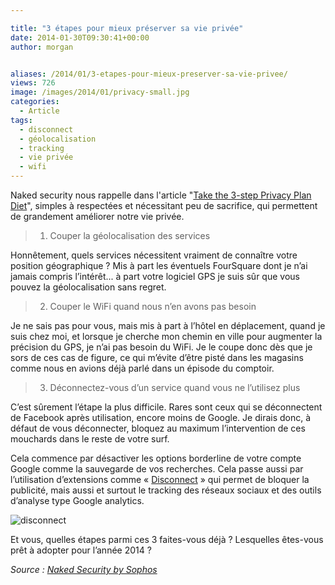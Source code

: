```yaml
---

title: "3 étapes pour mieux préserver sa vie privée"
date: 2014-01-30T09:30:41+00:00
author: morgan


aliases: /2014/01/3-etapes-pour-mieux-preserver-sa-vie-privee/
views: 726
image: /images/2014/01/privacy-small.jpg
categories:
  - Article
tags:
  - disconnect
  - géolocalisation
  - tracking
  - vie privée
  - wifi
---
```

Naked security nous rappelle dans l'article "[Take the 3-step Privacy Plan Diet](http://nakedsecurity.sophos.com/2014/01/28/take-the-3-step-privacy-plan-diet/)", simples à respectées et nécessitant peu de sacrifice, qui permettent de grandement améliorer notre vie privée.

> 1) Couper la géolocalisation des services

Honnêtement, quels services nécessitent vraiment de connaître votre position géographique ? Mis à part les éventuels FourSquare dont je n’ai jamais compris l’intérêt... à part votre logiciel GPS je suis sûr que vous pouvez la géolocalisation sans regret.

> 2) Couper le WiFi quand nous n’en avons pas besoin

Je ne sais pas pour vous, mais mis à part à l’hôtel en déplacement, quand je suis chez moi, et lorsque je cherche mon chemin en ville pour augmenter la précision du GPS, je n’ai pas besoin du WiFi. Je le coupe donc dès que je sors de ces cas de figure, ce qui m’évite d’être pisté dans les magasins comme nous en avions déjà parlé dans un épisode du comptoir.

> 3) Déconnectez-vous d’un service quand vous ne l’utilisez plus

C’est sûrement l’étape la plus difficile. Rares sont ceux qui se déconnectent de Facebook après utilisation, encore moins de Google. Je dirais donc, à défaut de vous déconnecter, bloquez au maximum l’intervention de ces mouchards dans le reste de votre surf.

Cela commence par désactiver les options borderline de votre compte Google comme la sauvegarde de vos recherches. Cela passe aussi par l’utilisation d’extensions comme « [Disconnect](https://disconnect.me/) » qui permet de bloquer la publicité, mais aussi et surtout le tracking des réseaux sociaux et des outils d’analyse type Google analytics.

![disconnect](/images/2014/01/disconnect.png)

Et vous, quelles étapes parmi ces 3 faites-vous déjà ? Lesquelles êtes-vous prêt à adopter pour l’année 2014 ?

_Source : [Naked Security by Sophos](http://nakedsecurity.sophos.com/2014/01/28/take-the-3-step-privacy-plan-diet/)_
